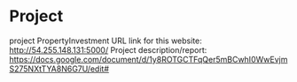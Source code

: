 # Project
project PropertyInvestment
URL link for this website: http://54.255.148.131:5000/
Project description/report: https://docs.google.com/document/d/1y8ROTGCTFqQer5mBCwhI0WwEvjmS275NXtTYA8N6G7U/edit#
